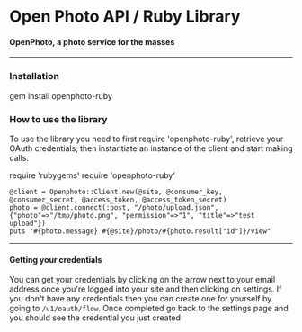 Open Photo API / Ruby Library
=======================
#### OpenPhoto, a photo service for the masses

----------------------------------------

<a name="install"></a>
### Installation
gem install openphoto-ruby

<a name="ruby"></a>
### How to use the library

To use the library you need to first require 'openphoto-ruby', retrieve your OAuth credentials, then instantiate an instance of the client and start making calls.

require 'rubygems'
require 'openphoto-ruby'

	@client = Openphoto::Client.new(@site, @consumer_key, @consumer_secret, @access_token, @access_token_secret)
	photo = @client.connect(:post, "/photo/upload.json", {"photo"=>"/tmp/photo.png", "permission"=>"1", "title"=>"test upload"})
	puts "#{photo.message} #{@site}/photo/#{photo.result["id"]}/view"

----------------------------------------

<a name="credentials"></a>
#### Getting your credentials

You can get your credentials by clicking on the arrow next to your email address once you're logged into your site and then clicking on settings.
If you don't have any credentials then you can create one for yourself by going to `/v1/oauth/flow`.
Once completed go back to the settings page and you should see the credential you just created